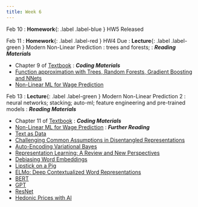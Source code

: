 ```yaml
---
title: Week 6
---
```

Feb 10
: **Homework**{: .label .label-blue } HW5 Released

Feb 11
: **Homework**{: .label .label-red } HW4 Due
: **Lecture**{: .label .label-green } Modern Non-Linear Prediction
: trees and forests;
: ***Reading Materials***
- Chapter 9 of [Textbook](https://causalml-book.org)
: ***Coding Materials***
- [Function approximation with Trees, Random Forests, Gradient Boosting and NNets](https://colab.research.google.com/github/CausalAIBook/MetricsMLNotebooks/blob/main/PM3/python-functional-approximation-by-nn-and-rf.ipynb)
- [Non-Linear ML for Wage Prediction](https://colab.research.google.com/github/CausalAIBook/MetricsMLNotebooks/blob/main/PM3/python-nonlinear-ml-for-wage-prediction.ipynb)

Feb 13
: **Lecture**{: .label .label-green } Modern Non-Linear Prediction 2
: neural networks; stacking; auto-ml; feature engineering and pre-trained models
: ***Reading Materials***
- Chapter 11 of [Textbook](https://causalml-book.org)
: ***Coding Materials***
- [Non-Linear ML for Wage Prediction](https://colab.research.google.com/github/CausalAIBook/MetricsMLNotebooks/blob/main/PM3/python-nonlinear-ml-for-wage-prediction.ipynb)
: ***Further Reading***
- [Text as Data](https://www.aeaweb.org/articles?id=10.1257/jel.20181020)
- [Challenging Common Assumptions in Disentangled Representations](https://arxiv.org/abs/1811.12359)
- [Auto-Encoding Variational Bayes](https://arxiv.org/abs/1312.6114)
- [Representation Learning: A Review and New Perspectives](https://arxiv.org/abs/1206.5538)
- [Debiasing Word Embeddings](https://arxiv.org/abs/1607.06520)
- [Lipstick on a Pig](https://arxiv.org/abs/1903.03862)
- [ELMo: Deep Contextualized Word Representations](https://arxiv.org/abs/1802.05365)
- [BERT](https://arxiv.org/abs/1810.04805)
- [GPT](https://s3-us-west-2.amazonaws.com/openai-assets/research-covers/language-unsupervised/language_understanding_paper.pdf)
- [ResNet](https://arxiv.org/abs/1512.03385)
- [Hedonic Prices with AI](https://www.cemmap.ac.uk/wp-content/uploads/2021/02/CWP0421-Hedonic-prices-and-quality-adjusted-price-indices-powered-by-AI-1.pdf)
